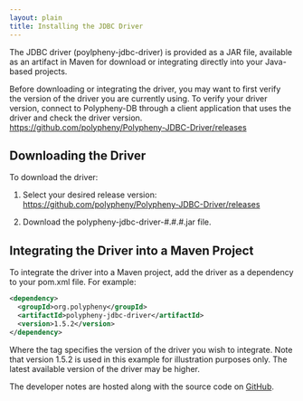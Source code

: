 ```yaml
---
layout: plain
title: Installing the JDBC Driver
---
```


The JDBC driver (poylpheny-jdbc-driver) is provided as a JAR file, available as an artifact in Maven for download or integrating directly into your Java-based projects.

Before downloading or integrating the driver, you may want to first verify the version of the driver you are currently using. To verify your driver version, connect to Polypheny-DB through a client application that uses the driver and check the driver version.  https://github.com/polypheny/Polypheny-JDBC-Driver/releases

## Downloading the Driver

To download the driver:
1. Select your desired release version:
  https://github.com/polypheny/Polypheny-JDBC-Driver/releases

2. Download the polypheny-jdbc-driver-#.#.#.jar file.

## Integrating the Driver into a Maven Project

To integrate the driver into a Maven project, add the driver as a dependency to your pom.xml file. For example:
```xml
<dependency>
  <groupId>org.polypheny</groupId>
  <artifactId>polypheny-jdbc-driver</artifactId>
  <version>1.5.2</version>
</dependency>
```

Where the <version> tag specifies the version of the driver you wish to integrate. Note that version 1.5.2 is used in this example for illustration purposes only. The latest available version of the driver may be higher.

The developer notes are hosted along with the source code on [GitHub](https://github.com/polypheny/Polypheny-JDBC-Driver).
